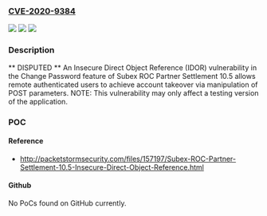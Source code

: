 ### [CVE-2020-9384](https://cve.mitre.org/cgi-bin/cvename.cgi?name=CVE-2020-9384)
![](https://img.shields.io/static/v1?label=Product&message=n%2Fa&color=blue)
![](https://img.shields.io/static/v1?label=Version&message=n%2Fa&color=blue)
![](https://img.shields.io/static/v1?label=Vulnerability&message=n%2Fa&color=brighgreen)

### Description

** DISPUTED ** An Insecure Direct Object Reference (IDOR) vulnerability in the Change Password feature of Subex ROC Partner Settlement 10.5 allows remote authenticated users to achieve account takeover via manipulation of POST parameters. NOTE: This vulnerability may only affect a testing version of the application.

### POC

#### Reference
- http://packetstormsecurity.com/files/157197/Subex-ROC-Partner-Settlement-10.5-Insecure-Direct-Object-Reference.html

#### Github
No PoCs found on GitHub currently.

